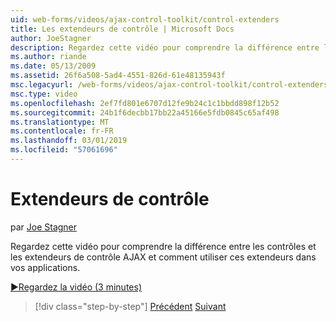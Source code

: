 ```yaml
---
uid: web-forms/videos/ajax-control-toolkit/control-extenders
title: Les extendeurs de contrôle | Microsoft Docs
author: JoeStagner
description: Regardez cette vidéo pour comprendre la différence entre les contrôles et les extendeurs de contrôle AJAX et comment utiliser ces extendeurs dans vos applications.
ms.author: riande
ms.date: 05/13/2009
ms.assetid: 26f6a508-5ad4-4551-826d-61e48135943f
msc.legacyurl: /web-forms/videos/ajax-control-toolkit/control-extenders
msc.type: video
ms.openlocfilehash: 2ef7fd801e6707d12fe9b24c1c1bbdd898f12b52
ms.sourcegitcommit: 24b1f6decbb17bb22a45166e5fdb0845c65af498
ms.translationtype: MT
ms.contentlocale: fr-FR
ms.lasthandoff: 03/01/2019
ms.locfileid: "57061696"
---
```

<a name="control-extenders"></a>Extendeurs de contrôle
====================
par [Joe Stagner](https://github.com/JoeStagner)

Regardez cette vidéo pour comprendre la différence entre les contrôles et les extendeurs de contrôle AJAX et comment utiliser ces extendeurs dans vos applications.

[&#9654;Regardez la vidéo (3 minutes)](https://channel9.msdn.com/Blogs/ASP-NET-Site-Videos/control-extenders)

> [!div class="step-by-step"]
> [Précédent](utilize-the-ajax-rating-control-in-the-aspnet-toolkit.md)
> [Suivant](color-picker.md)

